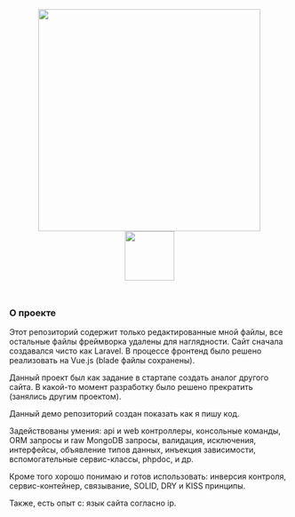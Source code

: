 <p align="center" style="font-size: xxx-large"><img src="https://raw.githubusercontent.com/laravel/art/master/logo-lockup/5%20SVG/2%20CMYK/1%20Full%20Color/laravel-logolockup-cmyk-red.svg" width="400"> <br /> <span style="vertical-align: 45%"><img src="https://upload.wikimedia.org/wikipedia/commons/9/95/Vue.js_Logo_2.svg" width="89"></span></p>

### О проекте

Этот репозиторий содержит только редактированные мной файлы, все остальные файлы фреймворка удалены для наглядности.
Сайт сначала создавался чисто как Laravel. В процессе фронтенд было решено реализовать на Vue.js (blade файлы сохранены).

Данный проект был как задание в стартапе создать аналог другого сайта. В какой-то момент разработку было решено прекратить (занялись другим проектом).

Данный демо репозиторий создан показать как я пишу код. 

Задействованы умения: api и web контроллеры, консольные команды, ORM запросы и raw MongoDB запросы, валидация, исключения, интерфейсы, объявление типов данных, инъекция зависимости, вспомогательные сервис-классы, phpdoc, и др.

Кроме того хорошо понимаю и готов использовать: инверсия контроля, сервис-контейнер, связывание, SOLID, DRY и KISS принципы.

Также, есть опыт с: язык сайта согласно ip.
